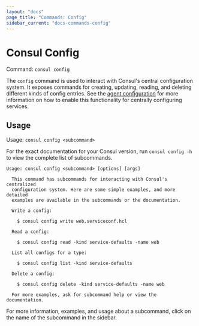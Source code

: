 ```yaml
---
layout: "docs"
page_title: "Commands: Config"
sidebar_current: "docs-commands-config"
---
```


# Consul Config

Command: `consul config`

The `config` command is used to interact with Consul's central configuration
system. It exposes commands for creating, updating, reading, and deleting 
different kinds of config entries. See the
[agent configuration](/docs/agent/options.html#enable_central_service_config)
for more information on how to enable this functionality for centrally 
configuring services.

## Usage

Usage: `consul config <subcommand>`

For the exact documentation for your Consul version, run `consul config -h` to view
the complete list of subcommands.

```text
Usage: consul config <subcommand> [options] [args]

  This command has subcommands for interacting with Consul's centralized
  configuration system. Here are some simple examples, and more detailed
  examples are available in the subcommands or the documentation.

  Write a config:

    $ consul config write web.serviceconf.hcl

  Read a config:

    $ consul config read -kind service-defaults -name web

  List all configs for a type:

    $ consul config list -kind service-defaults

  Delete a config:

    $ consul config delete -kind service-defaults -name web

  For more examples, ask for subcommand help or view the documentation.
```

For more information, examples, and usage about a subcommand, click on the name
of the subcommand in the sidebar.